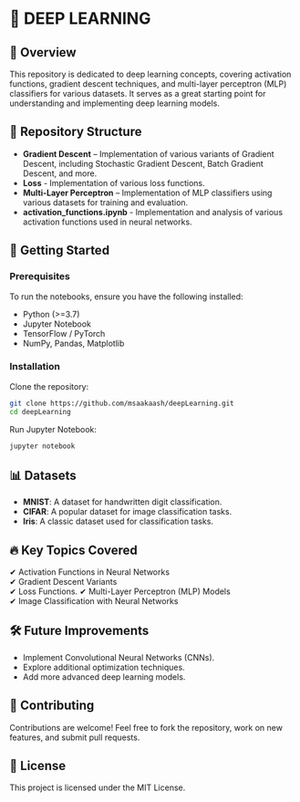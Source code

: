# 🧠 DEEP LEARNING  

## 📌 Overview  
This repository is dedicated to deep learning concepts, covering activation functions, gradient descent techniques, and multi-layer perceptron (MLP) classifiers for various datasets. It serves as a great starting point for understanding and implementing deep learning models.  

## 📂 Repository Structure  

- **Gradient Descent** – Implementation of various variants of Gradient Descent, including Stochastic Gradient Descent, Batch Gradient Descent, and more.
- **Loss** - Implementation of various loss functions.
- **Multi-Layer Perceptron** – Implementation of MLP classifiers using various datasets for training and evaluation.
- **activation_functions.ipynb** -  Implementation and analysis of various activation functions used in neural networks.

## 🚀 Getting Started  

### Prerequisites  
To run the notebooks, ensure you have the following installed:  
- Python (>=3.7)  
- Jupyter Notebook  
- TensorFlow / PyTorch  
- NumPy, Pandas, Matplotlib  

### Installation  
Clone the repository:  
```bash
git clone https://github.com/msaakaash/deepLearning.git
cd deepLearning
```
Run Jupyter Notebook:  
```bash
jupyter notebook
```

## 📊 Datasets  
- **MNIST**: A dataset for handwritten digit classification.  
- **CIFAR**: A popular dataset for image classification tasks.  
- **Iris**: A classic dataset used for classification tasks.  


## 🔥 Key Topics Covered  
✔ Activation Functions in Neural Networks  
✔ Gradient Descent Variants  
✔ Loss Functions.
✔ Multi-Layer Perceptron (MLP) Models  
✔ Image Classification with Neural Networks  

## 🛠️ Future Improvements  
- Implement Convolutional Neural Networks (CNNs).  
- Explore additional optimization techniques.  
- Add more advanced deep learning models.  

## 🤝 Contributing  
Contributions are welcome! Feel free to fork the repository, work on new features, and submit pull requests.  

## 📝 License  
This project is licensed under the MIT License.  

